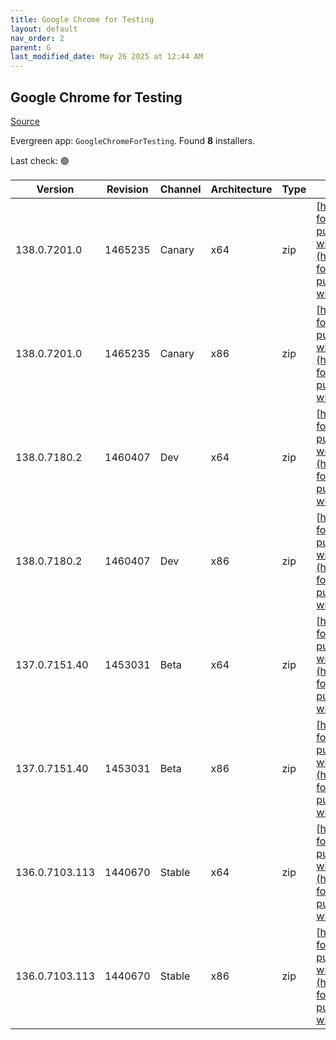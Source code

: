 ```yaml
---
title: Google Chrome for Testing
layout: default
nav_order: 2
parent: G
last_modified_date: May 26 2025 at 12:44 AM
---
```


## Google Chrome for Testing

[Source](https://googlechromelabs.github.io/chrome-for-testing/)

Evergreen app: `GoogleChromeForTesting`. Found **8** installers.

Last check: 🟢

| Version        | Revision | Channel | Architecture | Type | URI                                                                                                                                                                                              |
| -------------- | -------- | ------- | ------------ | ---- | ------------------------------------------------------------------------------------------------------------------------------------------------------------------------------------------------ |
| 138.0.7201.0   | 1465235  | Canary  | x64          | zip  | [https://storage.googleapis.com/chrome-for-testing-public/138.0.7201.0/win64/chrome-win64.zip](https://storage.googleapis.com/chrome-for-testing-public/138.0.7201.0/win64/chrome-win64.zip)     |
| 138.0.7201.0   | 1465235  | Canary  | x86          | zip  | [https://storage.googleapis.com/chrome-for-testing-public/138.0.7201.0/win32/chrome-win32.zip](https://storage.googleapis.com/chrome-for-testing-public/138.0.7201.0/win32/chrome-win32.zip)     |
| 138.0.7180.2   | 1460407  | Dev     | x64          | zip  | [https://storage.googleapis.com/chrome-for-testing-public/138.0.7180.2/win64/chrome-win64.zip](https://storage.googleapis.com/chrome-for-testing-public/138.0.7180.2/win64/chrome-win64.zip)     |
| 138.0.7180.2   | 1460407  | Dev     | x86          | zip  | [https://storage.googleapis.com/chrome-for-testing-public/138.0.7180.2/win32/chrome-win32.zip](https://storage.googleapis.com/chrome-for-testing-public/138.0.7180.2/win32/chrome-win32.zip)     |
| 137.0.7151.40  | 1453031  | Beta    | x64          | zip  | [https://storage.googleapis.com/chrome-for-testing-public/137.0.7151.40/win64/chrome-win64.zip](https://storage.googleapis.com/chrome-for-testing-public/137.0.7151.40/win64/chrome-win64.zip)   |
| 137.0.7151.40  | 1453031  | Beta    | x86          | zip  | [https://storage.googleapis.com/chrome-for-testing-public/137.0.7151.40/win32/chrome-win32.zip](https://storage.googleapis.com/chrome-for-testing-public/137.0.7151.40/win32/chrome-win32.zip)   |
| 136.0.7103.113 | 1440670  | Stable  | x64          | zip  | [https://storage.googleapis.com/chrome-for-testing-public/136.0.7103.113/win64/chrome-win64.zip](https://storage.googleapis.com/chrome-for-testing-public/136.0.7103.113/win64/chrome-win64.zip) |
| 136.0.7103.113 | 1440670  | Stable  | x86          | zip  | [https://storage.googleapis.com/chrome-for-testing-public/136.0.7103.113/win32/chrome-win32.zip](https://storage.googleapis.com/chrome-for-testing-public/136.0.7103.113/win32/chrome-win32.zip) |
